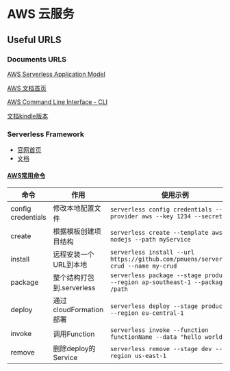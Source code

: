 # AWS 云服务

## Useful URLS

### Documents URLS

[AWS Serverless Application Model](https://docs.aws.amazon.com/zh_cn/serverless-application-model/latest/developerguide/serverless-getting-started.html)

[AWS 文档首页](https://docs.aws.amazon.com/index.html#lang/zh_cn)

[AWS Command Line Interface - CLI](https://docs.aws.amazon.com/zh_cn/cli/latest/userguide/cli-chap-welcome.html)

[文档kindle版本](https://www.amazon.com/-/zh/Amazon-Web-Services/e/B007R6MVQ6/ref=ntt_dp_epwbk_0)

### Serverless Framework

* [官网首页](https://serverless.com/)
* [文档](https://serverless.com/framework/docs/)

#### [AWS常用命令](https://serverless.com/framework/docs/providers/aws/cli-reference/install/)

| 命令               | 作用                      | 使用示例                                                                            |
|--------------------|-------------------------|-------------------------------------------------------------------------------------|
| config credentials | 修改本地配置文件          | `serverless config credentials --provider aws --key 1234 --secret 5678`             |
| create             | 根据模板创建项目结构      | `serverless create --template aws-nodejs --path myService`                          |
| install            | 远程安装一个URL到本地     | `serverless install --url https://github.com/pmuens/serverless-crud --name my-crud` |
| package            | 整个结构打包到.serverless | `serverless package --stage production --region ap-southeast-1 --package /path`     |
| deploy             | 通过cloudFormation部署    | `serverless deploy --stage production --region eu-central-1`                        |
| invoke             | 调用Function              | `serverless invoke --function functionName --data "hello world"`                    |
| remove             | 删除deploy的Service       | `serverless remove --stage dev --region us-east-1`                                  |
